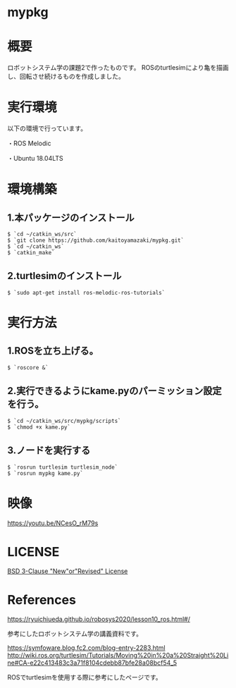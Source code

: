 # mypkg

# 概要
ロボットシステム学の課題2で作ったものです。
ROSのturtlesimにより亀を描画し、回転させ続けるものを作成しました。

# 実行環境

以下の環境で行っています。

・ROS Melodic

・Ubuntu 18.04LTS


# 環境構築
## 1.本パッケージのインストール
    $ `cd ~/catkin_ws/src`
    $ `git clone https://github.com/kaitoyamazaki/mypkg.git`
    $ `cd ~/catkin_ws`
    $ `catkin_make`
    
## 2.turtlesimのインストール
    $ `sudo apt-get install ros-melodic-ros-tutorials`
    
    
# 実行方法

## 1.ROSを立ち上げる。
    $ `roscore &`

## 2.実行できるようにkame.pyのパーミッション設定を行う。
    $ `cd ~/catkin_ws/src/mypkg/scripts`
    $ `chmod +x kame.py`
    
## 3.ノードを実行する
    $ `rosrun turtlesim turtlesim_node`
    $ `rosrun mypkg kame.py`
    
    
# 映像

https://youtu.be/NCesO_rM79s


# LICENSE

[BSD 3-Clause "New"or"Revised" License](https://github.com/kaitoyamazaki/mypkg/blob/master/LICENSE)

# References
https://ryuichiueda.github.io/robosys2020/lesson10_ros.html#/

参考にしたロボットシステム学の講義資料です。

https://symfoware.blog.fc2.com/blog-entry-2283.html
http://wiki.ros.org/turtlesim/Tutorials/Moving%20in%20a%20Straight%20Line#CA-e22c413483c3a71f8104cdebb87bfe28a08bcf54_5

ROSでturtlesimを使用する際に参考にしたページです。
